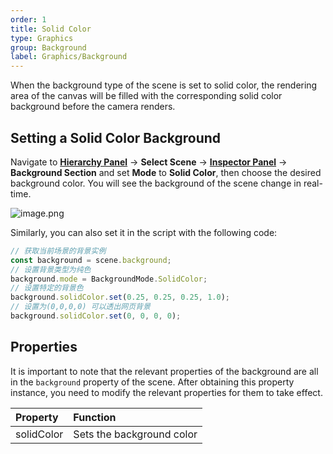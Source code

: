 ```yaml
---
order: 1
title: Solid Color
type: Graphics
group: Background
label: Graphics/Background
---
```


When the background type of the scene is set to solid color, the rendering area of the canvas will be filled with the corresponding solid color background before the camera renders.

## Setting a Solid Color Background

Navigate to **[Hierarchy Panel](/en/docs/interface/hierarchy)** -> **Select Scene** -> **[Inspector Panel](/en/docs/interface/inspector)** -> **Background Section** and set **Mode** to **Solid Color**, then choose the desired background color. You will see the background of the scene change in real-time.

![image.png](https://mdn.alipayobjects.com/huamei_yo47yq/afts/img/A*RDQ-T5h7YdEAAAAAAAAAAAAADhuCAQ/original)

Similarly, you can also set it in the script with the following code:

```typescript
// 获取当前场景的背景实例
const background = scene.background;
// 设置背景类型为纯色
background.mode = BackgroundMode.SolidColor;
// 设置特定的背景色
background.solidColor.set(0.25, 0.25, 0.25, 1.0);
// 设置为(0,0,0,0) 可以透出网页背景
background.solidColor.set(0, 0, 0, 0);
```

## Properties

It is important to note that the relevant properties of the background are all in the `background` property of the scene. After obtaining this property instance, you need to modify the relevant properties for them to take effect.

| Property   | Function          |
| :--------- | :---------------- |
| solidColor | Sets the background color |

